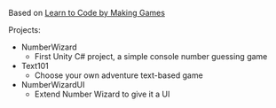 Based on <a href="https://www.udemy.com/unitycourse/learn/v4/overview">Learn to Code by Making Games</a>

Projects:
- NumberWizard
  - First Unity C# project, a simple console number guessing game
- Text101
  - Choose your own adventure text-based game
- NumberWizardUI
  - Extend Number Wizard to give it a UI
